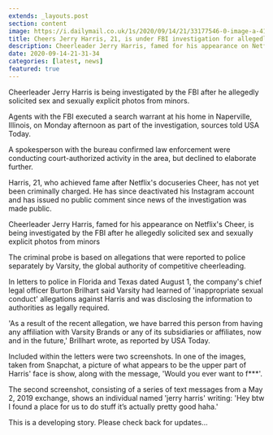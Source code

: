 ```yaml
---
extends: _layouts.post
section: content
image: https://i.dailymail.co.uk/1s/2020/09/14/21/33177546-0-image-a-41_1600114903365.jpg 
title: Cheers Jerry Harris, 21, is under FBI investigation for allegedly soliciting sex from minors 
description: Cheerleader Jerry Harris, famed for his appearance on Netflixs Cheer, is being investigated by the FBI after he allegedly solicited sex and sexually explicit photos from minors. 
date: 2020-09-14-21-31-34 
categories: [latest, news] 
featured: true 
--- 
```

Cheerleader Jerry Harris is being investigated by the FBI after he allegedly solicited sex and sexually explicit photos from minors.

Agents with the FBI executed a search warrant at his home in Naperville, Illinois, on Monday afternoon as part of the investigation, sources told USA Today.

A spokesperson with the bureau confirmed law enforcement were conducting court-authorized activity in the area, but declined to elaborate further. 

Harris, 21, who achieved fame after Netflix's docuseries Cheer, has not yet been criminally charged. He has since deactivated his Instagram account and has issued no public comment since news of the investigation was made public.  

Cheerleader Jerry Harris, famed for his appearance on Netflix's Cheer, is being investigated by the FBI after he allegedly solicited sex and sexually explicit photos from minors

The criminal probe is based on allegations that were reported to police separately by Varsity, the global authority of competitive cheerleading.

In letters to police in Florida and Texas dated August 1, the company's chief legal officer Burton Brilhart said Varsity had learned of 'inappropriate sexual conduct' allegations against Harris and was disclosing the information to authorities as legally required.

'As a result of the recent allegation, we have barred this person from having any affiliation with Varsity Brands or any of its subsidiaries or affiliates, now and in the future,' Brillhart wrote, as reported by USA Today. 

Included within the letters were two screenshots. In one of the images, taken from Snapchat, a picture of what appears to be the upper part of Harris' face is show, along with the message, 'Would you ever want to f***'.

The second screenshot, consisting of a series of text messages from a May 2, 2019 exchange, shows an individual named 'jerry harris' writing: 'Hey btw I found a place for us to do stuff it’s actually pretty good haha.'

This is a developing story. Please check back for updates...

